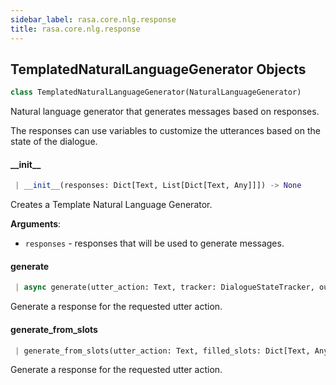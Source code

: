 ```yaml
---
sidebar_label: rasa.core.nlg.response
title: rasa.core.nlg.response
---
```

## TemplatedNaturalLanguageGenerator Objects

```python
class TemplatedNaturalLanguageGenerator(NaturalLanguageGenerator)
```

Natural language generator that generates messages based on responses.

The responses can use variables to customize the utterances based on the
state of the dialogue.

#### \_\_init\_\_

```python
 | __init__(responses: Dict[Text, List[Dict[Text, Any]]]) -> None
```

Creates a Template Natural Language Generator.

**Arguments**:

- `responses` - responses that will be used to generate messages.

#### generate

```python
 | async generate(utter_action: Text, tracker: DialogueStateTracker, output_channel: Text, **kwargs: Any, ,) -> Optional[Dict[Text, Any]]
```

Generate a response for the requested utter action.

#### generate\_from\_slots

```python
 | generate_from_slots(utter_action: Text, filled_slots: Dict[Text, Any], output_channel: Text, **kwargs: Any, ,) -> Optional[Dict[Text, Any]]
```

Generate a response for the requested utter action.

